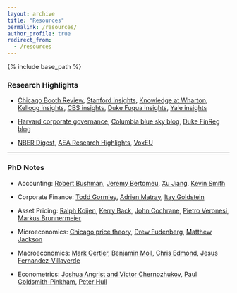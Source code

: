 ```yaml
---
layout: archive
title: "Resources"
permalink: /resources/
author_profile: true
redirect_from:
  - /resources
---
```


{% include base_path %}

<style>
  /* Apply to this archive page's content */
  .layout--archive .archive,
  .layout--archive .page__content {
    font-size: 0.75rem;   /* adjust */
    text-align: justify;
  }

  /* Dark blue links (skip buttons) */
  .layout--archive .archive a:not(.btn),
  .layout--archive .page__content a:not(.btn) {
    color: #003366 !important;
    text-decoration: none;
  }
  .layout--archive .archive a:not(.btn):hover,
  .layout--archive .page__content a:not(.btn):hover {
    color: #002244 !important;
    text-decoration: underline;
  }
  /* (Optional) visited state so it doesn’t revert to theme purple */
  .layout--archive .archive a:not(.btn):visited,
  .layout--archive .page__content a:not(.btn):visited {
    color: #003366 !important;
  }
</style>

### Research Highlights
- <a href="https://www.chicagobooth.edu/review" target="_blank">Chicago Booth Review</a>, <a href="https://www.gsb.stanford.edu/insights" target="_blank">Stanford insights</a>, <a href="https://knowledge.wharton.upenn.edu" target="_blank">Knowledge at Wharton</a>, <a href="https://insight.kellogg.northwestern.edu" target="_blank">Kellogg insights</a>, <a href="https://leading.business.columbia.edu" target="_blank">CBS insights</a>, <a href="https://www.fuqua.duke.edu/duke-fuqua-insights" target="_blank">Duke Fuqua insights</a>, <a href="https://insights.som.yale.edu" target="_blank">Yale insights</a>

- <a href="https://corpgov.law.harvard.edu/" target="_blank">Harvard corporate governance</a>, <a href="https://clsbluesky.law.columbia.edu" target="_blank">Columbia blue sky blog</a>, <a href="https://sites.duke.edu/thefinregblog/" target="_blank">Duke FinReg blog</a>

- <a href="https://www.nber.org/digest" target="_blank">NBER Digest</a>, <a href="https://www.aeaweb.org/research" target="_blank">AEA Research Highlights</a>, <a href="https://cepr.org/voxeu" target="_blank">VoxEU</a>

---

### PhD Notes

- Accounting: <a href="https://www.robertbushman.net/phd-seminars" target="_blank">Robert Bushman</a>,
<a href="https://sites.google.com/site/jeremybertomeu/ph-d-course" target="_blank">Jeremy Bertomeu</a>, <a href="https://sites.duke.edu/xjiang/videos-on-theory-research-in-accounting/" target="_blank">Xu Jiang</a>, <a href="https://ksmith142.github.io" target="_blank">Kevin Smith</a>


- Corporate Finance: <a href="http://www.gormley.info/phd-notes.html" target="_blank">Todd Gormley</a>, <a href="https://sites.google.com/view/adrienmatray/teaching" target="_blank">Adrien Matray</a>, <a href="https://finance.wharton.upenn.edu/~itayg/#PhD" target="_blank">Itay Goldstein</a>

- Asset Pricing: <a href="https://www.koijen.net/empirical-asset-pricing-notes.html" target="_blank">Ralph Koijen</a>, <a href="https://kerryback.com/teaching.html" target="_blank">Kerry Back</a>, <a href="https://www.johnhcochrane.com/asset-pricing" target="_blank">John Cochrane</a>, <a href="http://pietroveronesi.org/teaching/BUS35907.htm" target="_blank">Pietro Veronesi</a>, <a href="https://markus.scholar.princeton.edu/classes" target="_blank">Markus Brunnermeier</a>

- Microeconomics: <a href="https://home.uchicago.edu/cbm4/cpt/index.html" target="_blank">Chicago price theory</a>, <a href="https://economics.mit.edu/people/faculty/drew-fudenberg/teaching" target="_blank">Drew Fudenberg</a>, <a href="https://web.stanford.edu/~jacksonm/courses.html" target="_blank">Matthew Jackson</a>

- Macroeconomics: <a href="https://wp.nyu.edu/markgertler/macro-theory-2-slides/" target="_blank">Mark Gertler</a>, <a href="https://benjaminmoll.com/lectures/" target="_blank">Benjamin Moll</a>, <a href="http://www.chrisedmond.net/teaching.html" target="_blank">Chris Edmond</a>, <a href="https://www.sas.upenn.edu/~jesusfv/teaching.html" target="_blank">Jesus Fernandez-Villaverde</a>

- Econometrics: <a href="https://ocw.mit.edu/courses/14-387-applied-econometrics-mostly-harmless-big-data-fall-2014/" target="_blank">Joshua Angrist and Victor Chernozhukov</a>, <a href="https://github.com/paulgp/applied-methods-phd" target="_blank">Paul Goldsmith-Pinkham</a>, <a href="https://about.peterhull.net/metrix" target="_blank">Peter Hull</a>
